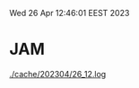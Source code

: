 Wed 26 Apr 12:46:01 EEST 2023
# JAM
<a href='./cache/202304/26_12.log'>./cache/202304/26_12.log</a>
